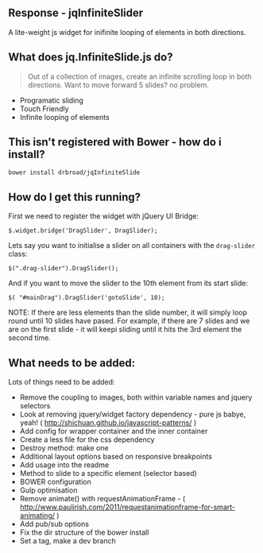 Response - jqInfiniteSlider
--------------------------------------

A lite-weight js widget for inifinite looping of elements in both directions.

## What does jq.InfiniteSlide.js do?

> Out of a collection of images, create an infinite scrolling 
> loop in both directions. Want to move forward 5 slides? no problem.

  - Programatic sliding
  - Touch Friendly
  - Infinite looping of elements

## This isn't registered with Bower - how do i install?
```
bower install drbroad/jqInfiniteSlide
```

## How do I get this running?
First we need to register the widget with jQuery UI Bridge:
```
$.widget.bridge('DragSlider', DragSlider);
```

Lets say you want to initialise a slider on all containers with the `drag-slider` class:
```
$(".drag-slider").DragSlider();
```

And if you want to move the slider to the 10th element from its start slide:
```
$( "#mainDrag").DragSlider('gotoSlide', 10);
```
NOTE: If there are less elements than the slide number, it will simply loop round until 10 slides have pased. For example, if there are 7 slides and we are on the first slide - it will keepi sliding until it hits the 3rd element the second time.

## What needs to be added:
Lots of things need to be added:

  - Remove the coupling to images, both within variable names and jquery selectors
  - Look at removing jquery/widget factory dependency - pure js babye, yeah! ( http://shichuan.github.io/javascript-patterns/ )
  - Add config for wrapper container and the inner container
  - Create a less file for the css dependency
  - Destroy method: make one
  - Additional layout options based on responsive breakpoints
  - Add usage into the readme
  - Method to slide to a specific element (selector based)
  - BOWER configuration
  - Gulp optimisation
  - Remove animate() with requestAnimationFrame - ( http://www.paulirish.com/2011/requestanimationframe-for-smart-animating/ )
  - Add pub/sub options
  - Fix the dir structure of the bower install
  - Set a tag,  make a dev branch

